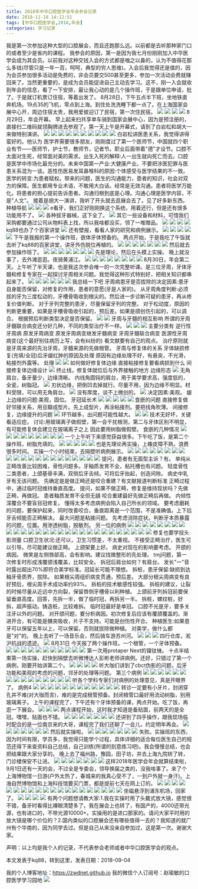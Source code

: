 ```yaml
---
title: 2018年中华口腔医学会年会参会记录
date: 2018-11-18 14:12:51
tags: [中华口腔医学会,2018,年会]
categories: 学习记录
---
```

我是第一次参加这种大型的口腔展会，而且还跑那么远。以前都是去听那种家门口的或者至少是省内的课程。
我参会的原因，第一是因为我七月份刚刚加入中华医学会成为其会员。以前我对这种交钱入会的方式都是嗤之以鼻的，认为不值得花那么多钱(尽管只是一年一百，呵呵，典型的穷人思维)。入会后我觉得还是值的，因为会员参加很多活动是免费的，非会员要交500甚至更多，参加一次活动会费就赚回来了。当然更重要的，是成为会员能促进自己主动去学习。这不，刚一入会就收到年会的信息，看了一下安排，最让我心动的是几个操作班，于是跟单位申请，批了。于是就订机票订住宿，等着出发了。
8月28日，下午五点半下班，坐地铁直奔机场。19点35的飞机，零点到上海。到住处洗洗睡下都一点了。在上海国家会展中心开，周边住宿太贵，我用爱彼迎订了民宿，第一次住民宿。
![](https://zymblog-1258069789.cos.ap-chengdu.myqcloud.com/blog0025-zhyxhnhju2018/01.jpg)
![](https://zymblog-1258069789.cos.ap-chengdu.myqcloud.com/blog0025-zhyxhnhju2018/02.jpg)
![](https://zymblog-1258069789.cos.ap-chengdu.myqcloud.com/blog0025-zhyxhnhju2018/03.jpg)
![](https://zymblog-1258069789.cos.ap-chengdu.myqcloud.com/blog0025-zhyxhnhju2018/04.jpg)
8月29日，年会开幕。
早上起来扫共享单车骑到国家会展中心，因为是预注册的，直接扫二维码就领胸牌进去参观了。第一天上午是开幕式，请到了白岩松和胡大一来做特别演讲。
![](https://zymblog-1258069789.cos.ap-chengdu.myqcloud.com/blog0025-zhyxhnhju2018/05.jpg)
![](https://zymblog-1258069789.cos.ap-chengdu.myqcloud.com/blog0025-zhyxhnhju2018/06.jpg)
![](https://zymblog-1258069789.cos.ap-chengdu.myqcloud.com/blog0025-zhyxhnhju2018/07.jpg)
![](https://zymblog-1258069789.cos.ap-chengdu.myqcloud.com/blog0025-zhyxhnhju2018/08.jpg)
![](https://zymblog-1258069789.cos.ap-chengdu.myqcloud.com/blog0025-zhyxhnhju2018/09.jpg)
![](https://zymblog-1258069789.cos.ap-chengdu.myqcloud.com/blog0025-zhyxhnhju2018/10.jpg)
![](https://zymblog-1258069789.cos.ap-chengdu.myqcloud.com/blog0025-zhyxhnhju2018/11.jpg)
![](https://zymblog-1258069789.cos.ap-chengdu.myqcloud.com/blog0025-zhyxhnhju2018/12.jpg)
![](https://zymblog-1258069789.cos.ap-chengdu.myqcloud.com/blog0025-zhyxhnhju2018/13.jpg)
![](https://zymblog-1258069789.cos.ap-chengdu.myqcloud.com/blog0025-zhyxhnhju2018/14.jpg)
白岩松讲医患关系，我觉得讲得蛮好的。他认为
医学界需要很多朋友，刚刚度过了第一个医师节，中国就四个职业有节——医师节，护士节，教师节，记者节。职业后面带着"德"才设节。口腔不太面对生死，经常面对美的需求。出生入死的解释:人一出生就向死亡而去。口腔是医学中市场化最充分的。未来中国第一产业:大健康产业。不要把涉医犯罪与医患关系混为一谈。恶性伤医易发耳鼻喉科的原因:个体感受与医学结果的不一致。医学的转变:为患者赋权。带来的问题，医生的沟通能力，患者的知识，社会对双方的保障。医生都用专业术语，不敢用大白话。经常是无效沟通。患者将医学万能化。将患者的担心提前告诉患者。沟通归根到底是心理。沟通心理是医学内容，不是"人文"。
接着是胡大一演讲，我听了开头就去逛展会去了。见了好多新东西。
种植导航
![](https://zymblog-1258069789.cos.ap-chengdu.myqcloud.com/blog0025-zhyxhnhju2018/15.jpg)
![](https://zymblog-1258069789.cos.ap-chengdu.myqcloud.com/blog0025-zhyxhnhju2018/16.jpg)
![](https://zymblog-1258069789.cos.ap-chengdu.myqcloud.com/blog0025-zhyxhnhju2018/17.jpg)
e看牙，我们正好刚刚换这个系统，用着还行，但是还有很多功能用不了。
![](https://zymblog-1258069789.cos.ap-chengdu.myqcloud.com/blog0025-zhyxhnhju2018/18.jpg)
各种拔牙器械，这下全了。
![](https://zymblog-1258069789.cos.ap-chengdu.myqcloud.com/blog0025-zhyxhnhju2018/19.jpg)
其它一些设备和材料，可惜我们采购都要通过公司从物料表上找，所以我啥都没买，领了一堆赠品。
![](https://zymblog-1258069789.cos.ap-chengdu.myqcloud.com/blog0025-zhyxhnhju2018/20.jpg)
![](https://zymblog-1258069789.cos.ap-chengdu.myqcloud.com/blog0025-zhyxhnhju2018/21.jpg)
![](https://zymblog-1258069789.cos.ap-chengdu.myqcloud.com/blog0025-zhyxhnhju2018/22.jpg)
![](https://zymblog-1258069789.cos.ap-chengdu.myqcloud.com/blog0025-zhyxhnhju2018/23.jpg)
kq88也办了个百家讲堂
![](https://zymblog-1258069789.cos.ap-chengdu.myqcloud.com/blog0025-zhyxhnhju2018/24.jpg)
还有壁报，看看人家的研究和病例展示。
![](https://zymblog-1258069789.cos.ap-chengdu.myqcloud.com/blog0025-zhyxhnhju2018/25.jpg)
![](https://zymblog-1258069789.cos.ap-chengdu.myqcloud.com/blog0025-zhyxhnhju2018/26.jpg)
![](https://zymblog-1258069789.cos.ap-chengdu.myqcloud.com/blog0025-zhyxhnhju2018/27.jpg)
![](https://zymblog-1258069789.cos.ap-chengdu.myqcloud.com/blog0025-zhyxhnhju2018/28.jpg)
![](https://zymblog-1258069789.cos.ap-chengdu.myqcloud.com/blog0025-zhyxhnhju2018/29.jpg)
下午是我报的第一个操作班，嵌体牙体预备的。
两点开始，于是我吃了午饭就去听了kq88的百家讲堂，讲牙外伤脱位再植的。
![](https://zymblog-1258069789.cos.ap-chengdu.myqcloud.com/blog0025-zhyxhnhju2018/30.jpg)
![](https://zymblog-1258069789.cos.ap-chengdu.myqcloud.com/blog0025-zhyxhnhju2018/31.jpg)
![](https://zymblog-1258069789.cos.ap-chengdu.myqcloud.com/blog0025-zhyxhnhju2018/32.jpg)
![](https://zymblog-1258069789.cos.ap-chengdu.myqcloud.com/blog0025-zhyxhnhju2018/33.jpg)
![](https://zymblog-1258069789.cos.ap-chengdu.myqcloud.com/blog0025-zhyxhnhju2018/34.jpg)
![](https://zymblog-1258069789.cos.ap-chengdu.myqcloud.com/blog0025-zhyxhnhju2018/35.jpg)
![](https://zymblog-1258069789.cos.ap-chengdu.myqcloud.com/blog0025-zhyxhnhju2018/36.jpg)
然后就去参加操作班了。
![](https://zymblog-1258069789.cos.ap-chengdu.myqcloud.com/blog0025-zhyxhnhju2018/37.jpg)
![](https://zymblog-1258069789.cos.ap-chengdu.myqcloud.com/blog0025-zhyxhnhju2018/38.jpg)
![](https://zymblog-1258069789.cos.ap-chengdu.myqcloud.com/blog0025-zhyxhnhju2018/39.jpg)
![](https://zymblog-1258069789.cos.ap-chengdu.myqcloud.com/blog0025-zhyxhnhju2018/40.jpg)
![](https://zymblog-1258069789.cos.ap-chengdu.myqcloud.com/blog0025-zhyxhnhju2018/41.jpg)
![](https://zymblog-1258069789.cos.ap-chengdu.myqcloud.com/blog0025-zhyxhnhju2018/42.jpg)
![](https://zymblog-1258069789.cos.ap-chengdu.myqcloud.com/blog0025-zhyxhnhju2018/43.jpg)
先是理论，然后在头模上实操。
晚上就没事了，去外滩逛逛。夜骑黄浦江。
![](https://zymblog-1258069789.cos.ap-chengdu.myqcloud.com/blog0025-zhyxhnhju2018/44.jpg)
![](https://zymblog-1258069789.cos.ap-chengdu.myqcloud.com/blog0025-zhyxhnhju2018/45.jpg)
![](https://zymblog-1258069789.cos.ap-chengdu.myqcloud.com/blog0025-zhyxhnhju2018/46.jpg)
![](https://zymblog-1258069789.cos.ap-chengdu.myqcloud.com/blog0025-zhyxhnhju2018/47.jpg)
![](https://zymblog-1258069789.cos.ap-chengdu.myqcloud.com/blog0025-zhyxhnhju2018/48.jpg)
![](https://zymblog-1258069789.cos.ap-chengdu.myqcloud.com/blog0025-zhyxhnhju2018/49.jpg)
![](https://zymblog-1258069789.cos.ap-chengdu.myqcloud.com/blog0025-zhyxhnhju2018/50.jpg)
![](https://zymblog-1258069789.cos.ap-chengdu.myqcloud.com/blog0025-zhyxhnhju2018/51.jpg)
8月30日，年会第二天。上午听了半天课，也是我这次参会唯一的一次完整听课。是三位牙周，牙体牙髓和修复专家在一起探讨牙周相关问题。我觉得这种形式特别好，把相关知识都串起来了。
![](https://zymblog-1258069789.cos.ap-chengdu.myqcloud.com/blog0025-zhyxhnhju2018/52.jpg)
![](https://zymblog-1258069789.cos.ap-chengdu.myqcloud.com/blog0025-zhyxhnhju2018/53.jpg)
![](https://zymblog-1258069789.cos.ap-chengdu.myqcloud.com/blog0025-zhyxhnhju2018/54.jpg)
![](https://zymblog-1258069789.cos.ap-chengdu.myqcloud.com/blog0025-zhyxhnhju2018/55.jpg)
![](https://zymblog-1258069789.cos.ap-chengdu.myqcloud.com/blog0025-zhyxhnhju2018/56.jpg)
![](https://zymblog-1258069789.cos.ap-chengdu.myqcloud.com/blog0025-zhyxhnhju2018/57.jpg)
我总结一下吧
牙周病患牙是否拔除的决定因素:患牙自身能否保留，对修复的作用，患者的意愿(牙是人家的)。
从牙周角度判断:必须拔的牙为三度松动的，牙槽骨吸收到根尖的。然后进一步诊断可疑的患牙，再从修复价值判断。
对于牙列完整的患牙，尽量保留牙列的完整。
对于松动度，原因的判断更重要，如果是牙槽骨吸收引起的，预后差。如果是颌创伤引起的，可以调合。
根据预后判断类型决定是否保留。
![](https://zymblog-1258069789.cos.ap-chengdu.myqcloud.com/blog0025-zhyxhnhju2018/58.jpg)
![](https://zymblog-1258069789.cos.ap-chengdu.myqcloud.com/blog0025-zhyxhnhju2018/59.jpg)
牙周与牙髓的相互影响
所谓的牙周牙髓联合病变还分好几种，不同的类型治疗不一样。
![](https://zymblog-1258069789.cos.ap-chengdu.myqcloud.com/blog0025-zhyxhnhju2018/60.jpg)
![](https://zymblog-1258069789.cos.ap-chengdu.myqcloud.com/blog0025-zhyxhnhju2018/61.jpg)
![](https://zymblog-1258069789.cos.ap-chengdu.myqcloud.com/blog0025-zhyxhnhju2018/62.jpg)
主要分类有
逆行性牙周病
原发牙周病变
原发牙周病变继发牙髓病变
牙周牙髓联合病变
医源性牙周病变(这个最好别往病历上写，会有纠纷的)
看文献要有自己的观点。
治疗原则就是牙周来源的先治牙周，牙髓来源的先做根管。
牙周与修复体的关系
牙体缺损修复(充填/全冠)后牙龈红肿的原因及处理
原因有边缘处理不好，有悬突，不光滑，粘接剂外露等。
处理
![](https://zymblog-1258069789.cos.ap-chengdu.myqcloud.com/blog0025-zhyxhnhju2018/63.jpg)
![](https://zymblog-1258069789.cos.ap-chengdu.myqcloud.com/blog0025-zhyxhnhju2018/64.jpg)
如何做好修复体边缘
直接粘接修复要看病损到什么
间接修复体边缘设计
![](https://zymblog-1258069789.cos.ap-chengdu.myqcloud.com/blog0025-zhyxhnhju2018/65.jpg)
终止线，修复体就位后与外界接触的地方
边缘形态
![](https://zymblog-1258069789.cos.ap-chengdu.myqcloud.com/blog0025-zhyxhnhju2018/66.jpg)
无角肩台，备牙量少，边缘清晰。
内线角圆钝的肩台，用于美学要求高，强度低的，全瓷，树脂冠。
![](https://zymblog-1258069789.cos.ap-chengdu.myqcloud.com/blog0025-zhyxhnhju2018/67.jpg)
刃状边缘，把倒凹去掉就行。尽量不用，因为边缘不明显。材料受限，可以用无角肩台。
![](https://zymblog-1258069789.cos.ap-chengdu.myqcloud.com/blog0025-zhyxhnhju2018/68.jpg)
没有厚度，谈不上微创的。
![](https://zymblog-1258069789.cos.ap-chengdu.myqcloud.com/blog0025-zhyxhnhju2018/69.jpg)
决定因素:美观。
龈上边缘的问题:美观，固位。
牙冠延长术
![](https://zymblog-1258069789.cos.ap-chengdu.myqcloud.com/blog0025-zhyxhnhju2018/70.jpg)
![](https://zymblog-1258069789.cos.ap-chengdu.myqcloud.com/blog0025-zhyxhnhju2018/71.jpg)
![](https://zymblog-1258069789.cos.ap-chengdu.myqcloud.com/blog0025-zhyxhnhju2018/72.jpg)
![](https://zymblog-1258069789.cos.ap-chengdu.myqcloud.com/blog0025-zhyxhnhju2018/73.jpg)
![](https://zymblog-1258069789.cos.ap-chengdu.myqcloud.com/blog0025-zhyxhnhju2018/74.jpg)
食嵌的问题
直接修复做好邻接关系，用豆瓣成型片。先上成型片，再涂粘接剂。要把线角吹薄。
间接修复，边缘提升的问题
![](https://zymblog-1258069789.cos.ap-chengdu.myqcloud.com/blog0025-zhyxhnhju2018/75.jpg)
环节越多，出问题可能性越大。
![](https://zymblog-1258069789.cos.ap-chengdu.myqcloud.com/blog0025-zhyxhnhju2018/76.jpg)
![](https://zymblog-1258069789.cos.ap-chengdu.myqcloud.com/blog0025-zhyxhnhju2018/77.jpg)
技术无好坏，关键看适应症。
讨论:用玻璃离子做假壁，第一会干扰根测，第二与牙体区别不明显，有可能修复体会建立在玻璃离子之上 因此要用树脂做假壁。
食嵌的几种情况
![](https://zymblog-1258069789.cos.ap-chengdu.myqcloud.com/blog0025-zhyxhnhju2018/78.jpg)
![](https://zymblog-1258069789.cos.ap-chengdu.myqcloud.com/blog0025-zhyxhnhju2018/79.jpg)
![](https://zymblog-1258069789.cos.ap-chengdu.myqcloud.com/blog0025-zhyxhnhju2018/80.jpg)
![](https://zymblog-1258069789.cos.ap-chengdu.myqcloud.com/blog0025-zhyxhnhju2018/81.jpg)
![](https://zymblog-1258069789.cos.ap-chengdu.myqcloud.com/blog0025-zhyxhnhju2018/82.jpg)
![](https://zymblog-1258069789.cos.ap-chengdu.myqcloud.com/blog0025-zhyxhnhju2018/83.jpg)
![](https://zymblog-1258069789.cos.ap-chengdu.myqcloud.com/blog0025-zhyxhnhju2018/84.jpg)
![](https://zymblog-1258069789.cos.ap-chengdu.myqcloud.com/blog0025-zhyxhnhju2018/85.jpg)
![](https://zymblog-1258069789.cos.ap-chengdu.myqcloud.com/blog0025-zhyxhnhju2018/86.jpg)
一个上午听下来感觉获益很多。下午吃了饭，是第二个操作班，树脂充填的。
![](https://zymblog-1258069789.cos.ap-chengdu.myqcloud.com/blog0025-zhyxhnhju2018/87.jpg)
![](https://zymblog-1258069789.cos.ap-chengdu.myqcloud.com/blog0025-zhyxhnhju2018/88.jpg)
![](https://zymblog-1258069789.cos.ap-chengdu.myqcloud.com/blog0025-zhyxhnhju2018/89.jpg)
![](https://zymblog-1258069789.cos.ap-chengdu.myqcloud.com/blog0025-zhyxhnhju2018/90.jpg)
![](https://zymblog-1258069789.cos.ap-chengdu.myqcloud.com/blog0025-zhyxhnhju2018/91.jpg)
也是先理论再实操，上橡皮障不熟，浪费很多时间。
实操一个小时结束，去隔壁听病例展示。
![](https://zymblog-1258069789.cos.ap-chengdu.myqcloud.com/blog0025-zhyxhnhju2018/92.jpg)
![](https://zymblog-1258069789.cos.ap-chengdu.myqcloud.com/blog0025-zhyxhnhju2018/93.jpg)
![](https://zymblog-1258069789.cos.ap-chengdu.myqcloud.com/blog0025-zhyxhnhju2018/94.jpg)
![](https://zymblog-1258069789.cos.ap-chengdu.myqcloud.com/blog0025-zhyxhnhju2018/95.jpg)
![](https://zymblog-1258069789.cos.ap-chengdu.myqcloud.com/blog0025-zhyxhnhju2018/96.jpg)
![](https://zymblog-1258069789.cos.ap-chengdu.myqcloud.com/blog0025-zhyxhnhju2018/97.jpg)
![](https://zymblog-1258069789.cos.ap-chengdu.myqcloud.com/blog0025-zhyxhnhju2018/98.jpg)
![](https://zymblog-1258069789.cos.ap-chengdu.myqcloud.com/blog0025-zhyxhnhju2018/99.jpg)
![](https://zymblog-1258069789.cos.ap-chengdu.myqcloud.com/blog0025-zhyxhnhju2018/100.jpg)
![](https://zymblog-1258069789.cos.ap-chengdu.myqcloud.com/blog0025-zhyxhnhju2018/101.jpg)
![](https://zymblog-1258069789.cos.ap-chengdu.myqcloud.com/blog0025-zhyxhnhju2018/102.jpg)
![](https://zymblog-1258069789.cos.ap-chengdu.myqcloud.com/blog0025-zhyxhnhju2018/103.jpg)
![](https://zymblog-1258069789.cos.ap-chengdu.myqcloud.com/blog0025-zhyxhnhju2018/104.jpg)
![](https://zymblog-1258069789.cos.ap-chengdu.myqcloud.com/blog0025-zhyxhnhju2018/105.jpg)
![](https://zymblog-1258069789.cos.ap-chengdu.myqcloud.com/blog0025-zhyxhnhju2018/106.jpg)
![](https://zymblog-1258069789.cos.ap-chengdu.myqcloud.com/blog0025-zhyxhnhju2018/107.jpg)
![](https://zymblog-1258069789.cos.ap-chengdu.myqcloud.com/blog0025-zhyxhnhju2018/108.jpg)
![](https://zymblog-1258069789.cos.ap-chengdu.myqcloud.com/blog0025-zhyxhnhju2018/109.jpg)
![](https://zymblog-1258069789.cos.ap-chengdu.myqcloud.com/blog0025-zhyxhnhju2018/110.jpg)
![](https://zymblog-1258069789.cos.ap-chengdu.myqcloud.com/blog0025-zhyxhnhju2018/111.jpg)
![](https://zymblog-1258069789.cos.ap-chengdu.myqcloud.com/blog0025-zhyxhnhju2018/112.jpg)
提问，患者有无面型主诉？有。
单纯从正畸改善比较困难，骨性问题多。牙釉质发育不全，粘托槽也有问题。
轻度骨性二类患者，上颌基骨丰满，双侧后牙舌倾。可将后牙抬起，创造间隙。
病史中乳牙有无该问题。
先确定是是做正畸还是咬合重建？有文献报道判断标准
正畸过程中，通过临时冠维持垂直高度。
提问，如果不做正畸，修复是维持现状吗？先做正畸，再做冠。
患者釉质发育不全但无龋
咬合重建最好先做正畸后再做。
内倾性深覆合不要盲目冠修复。
懂得太多考虑病例会陷入自己所长的领域。
要考虑磨耗的问题，要保护起来，同时改善咬合。垂直距离是一个范围，不是准确值。上下后牙舌倾能否正畸解决。
最大问题是粘接问题。
先考虑消除症状。判断牙本质暴露的问题，位置。用渗透树脂，脱敏剂。
另一位的病例
![](https://zymblog-1258069789.cos.ap-chengdu.myqcloud.com/blog0025-zhyxhnhju2018/113.jpg)
![](https://zymblog-1258069789.cos.ap-chengdu.myqcloud.com/blog0025-zhyxhnhju2018/114.jpg)
![](https://zymblog-1258069789.cos.ap-chengdu.myqcloud.com/blog0025-zhyxhnhju2018/115.jpg)
![](https://zymblog-1258069789.cos.ap-chengdu.myqcloud.com/blog0025-zhyxhnhju2018/116.jpg)
![](https://zymblog-1258069789.cos.ap-chengdu.myqcloud.com/blog0025-zhyxhnhju2018/117.jpg)
![](https://zymblog-1258069789.cos.ap-chengdu.myqcloud.com/blog0025-zhyxhnhju2018/118.jpg)
![](https://zymblog-1258069789.cos.ap-chengdu.myqcloud.com/blog0025-zhyxhnhju2018/119.jpg)
![](https://zymblog-1258069789.cos.ap-chengdu.myqcloud.com/blog0025-zhyxhnhju2018/120.jpg)
![](https://zymblog-1258069789.cos.ap-chengdu.myqcloud.com/blog0025-zhyxhnhju2018/121.jpg)
![](https://zymblog-1258069789.cos.ap-chengdu.myqcloud.com/blog0025-zhyxhnhju2018/122.jpg)
![](https://zymblog-1258069789.cos.ap-chengdu.myqcloud.com/blog0025-zhyxhnhju2018/123.jpg)
![](https://zymblog-1258069789.cos.ap-chengdu.myqcloud.com/blog0025-zhyxhnhju2018/124.jpg)
![](https://zymblog-1258069789.cos.ap-chengdu.myqcloud.com/blog0025-zhyxhnhju2018/125.jpg)
![](https://zymblog-1258069789.cos.ap-chengdu.myqcloud.com/blog0025-zhyxhnhju2018/126.jpg)
![](https://zymblog-1258069789.cos.ap-chengdu.myqcloud.com/blog0025-zhyxhnhju2018/127.jpg)
![](https://zymblog-1258069789.cos.ap-chengdu.myqcloud.com/blog0025-zhyxhnhju2018/128.jpg)
![](https://zymblog-1258069789.cos.ap-chengdu.myqcloud.com/blog0025-zhyxhnhju2018/129.jpg)
![](https://zymblog-1258069789.cos.ap-chengdu.myqcloud.com/blog0025-zhyxhnhju2018/130.jpg)
![](https://zymblog-1258069789.cos.ap-chengdu.myqcloud.com/blog0025-zhyxhnhju2018/131.jpg)
![](https://zymblog-1258069789.cos.ap-chengdu.myqcloud.com/blog0025-zhyxhnhju2018/132.jpg)
![](https://zymblog-1258069789.cos.ap-chengdu.myqcloud.com/blog0025-zhyxhnhju2018/133.jpg)
![](https://zymblog-1258069789.cos.ap-chengdu.myqcloud.com/blog0025-zhyxhnhju2018/134.jpg)
![](https://zymblog-1258069789.cos.ap-chengdu.myqcloud.com/blog0025-zhyxhnhju2018/135.jpg)
![](https://zymblog-1258069789.cos.ap-chengdu.myqcloud.com/blog0025-zhyxhnhju2018/136.jpg)
![](https://zymblog-1258069789.cos.ap-chengdu.myqcloud.com/blog0025-zhyxhnhju2018/137.jpg)
![](https://zymblog-1258069789.cos.ap-chengdu.myqcloud.com/blog0025-zhyxhnhju2018/138.jpg)
![](https://zymblog-1258069789.cos.ap-chengdu.myqcloud.com/blog0025-zhyxhnhju2018/139.jpg)
![](https://zymblog-1258069789.cos.ap-chengdu.myqcloud.com/blog0025-zhyxhnhju2018/140.jpg)
修复也要学投头影测量
口腔卫生状况:还可以，卫生习惯差，不太重视。
不接受正畸治疗，医生可以引导。尽可能建议做正畸。
上颌架要上好。
病史对现在的影响要考虑。
开颌的病因。
微笑是左侧唇部高，会有影响。建议找微整形的先处理。
tmj问题，第一次修复时形成浅覆颌浅覆盖，比较安全。
拆冠后肩台如何？有肩台。
发长"一"音时露出超出70%即符合美学标准。冠延长可能不理想。
拆桩，患牙保留:缺损到达釉牙骨质界，拔除。
如果根尖周组织病变贯通，预后差。
大部分根尖周病变有良好预后，根尖周手术成功率约93%。
拆桩的技术敏感性较强。
拆桩的建议，让裂的时候尽量从近远中方向裂，保留唇侧牙槽骨以利种植。
上颌前牙列拆冠前要保留垂直高度。回答，先拆一半，做了临时冠，再拆另一半。
拆桩，螺纹桩，好拆，超声振动。铸造桩，比较难拆。
临时冠最好是单冠。
口腔不光是牙，要多关注牙以外的问题。
对开颌问题，要分析病因。初次修复后应该有覆颌覆盖的。渐进开合，有可能是髁突吸收，片子不支持。可能是创伤性开合。
种植医生:如果患牙可以保留五年以上，可以保留。否则就拔除做种植。
对美学，做什么都是"对"的。
晚上去听了一场音乐会，然后骑车游苏州河。
![](https://zymblog-1258069789.cos.ap-chengdu.myqcloud.com/blog0025-zhyxhnhju2018/141.jpg)
![](https://zymblog-1258069789.cos.ap-chengdu.myqcloud.com/blog0025-zhyxhnhju2018/142.jpg)
![](https://zymblog-1258069789.cos.ap-chengdu.myqcloud.com/blog0025-zhyxhnhju2018/143.jpg)
四行仓库，淞沪抗战的遗迹。
![](https://zymblog-1258069789.cos.ap-chengdu.myqcloud.com/blog0025-zhyxhnhju2018/144.jpg)
8月31日
今天报了两个操作班，一个根管，一个牙体预备。
![](https://zymblog-1258069789.cos.ap-chengdu.myqcloud.com/blog0025-zhyxhnhju2018/145.jpg)
![](https://zymblog-1258069789.cos.ap-chengdu.myqcloud.com/blog0025-zhyxhnhju2018/146.jpg)
![](https://zymblog-1258069789.cos.ap-chengdu.myqcloud.com/blog0025-zhyxhnhju2018/147.jpg)
![](https://zymblog-1258069789.cos.ap-chengdu.myqcloud.com/blog0025-zhyxhnhju2018/148.jpg)
![](https://zymblog-1258069789.cos.ap-chengdu.myqcloud.com/blog0025-zhyxhnhju2018/149.jpg)
![](https://zymblog-1258069789.cos.ap-chengdu.myqcloud.com/blog0025-zhyxhnhju2018/150.jpg)
![](https://zymblog-1258069789.cos.ap-chengdu.myqcloud.com/blog0025-zhyxhnhju2018/151.jpg)
![](https://zymblog-1258069789.cos.ap-chengdu.myqcloud.com/blog0025-zhyxhnhju2018/152.jpg)
![](https://zymblog-1258069789.cos.ap-chengdu.myqcloud.com/blog0025-zhyxhnhju2018/153.jpg)
![](https://zymblog-1258069789.cos.ap-chengdu.myqcloud.com/blog0025-zhyxhnhju2018/154.jpg)
![](https://zymblog-1258069789.cos.ap-chengdu.myqcloud.com/blog0025-zhyxhnhju2018/155.jpg)
第一次用protaper Next的镍钛锉。
十点半结束第一场实操，赶快到隔壁去听微博达人彭彬老师讲病例。还好，只错过了第一个病例，刚要开始讲第二个。
![](https://zymblog-1258069789.cos.ap-chengdu.myqcloud.com/blog0025-zhyxhnhju2018/156.jpg)
![](https://zymblog-1258069789.cos.ap-chengdu.myqcloud.com/blog0025-zhyxhnhju2018/157.jpg)
![](https://zymblog-1258069789.cos.ap-chengdu.myqcloud.com/blog0025-zhyxhnhju2018/158.jpg)
![](https://zymblog-1258069789.cos.ap-chengdu.myqcloud.com/blog0025-zhyxhnhju2018/159.jpg)
听大咖们讲到了cbct伪影的问题，后牙功能和美观的考虑的问题，邻牙的处理等问题。
第三个病例
![](https://zymblog-1258069789.cos.ap-chengdu.myqcloud.com/blog0025-zhyxhnhju2018/160.jpg)
![](https://zymblog-1258069789.cos.ap-chengdu.myqcloud.com/blog0025-zhyxhnhju2018/161.jpg)
![](https://zymblog-1258069789.cos.ap-chengdu.myqcloud.com/blog0025-zhyxhnhju2018/162.jpg)
![](https://zymblog-1258069789.cos.ap-chengdu.myqcloud.com/blog0025-zhyxhnhju2018/163.jpg)
![](https://zymblog-1258069789.cos.ap-chengdu.myqcloud.com/blog0025-zhyxhnhju2018/164.jpg)
![](https://zymblog-1258069789.cos.ap-chengdu.myqcloud.com/blog0025-zhyxhnhju2018/165.jpg)
![](https://zymblog-1258069789.cos.ap-chengdu.myqcloud.com/blog0025-zhyxhnhju2018/166.jpg)
![](https://zymblog-1258069789.cos.ap-chengdu.myqcloud.com/blog0025-zhyxhnhju2018/167.jpg)
![](https://zymblog-1258069789.cos.ap-chengdu.myqcloud.com/blog0025-zhyxhnhju2018/168.jpg)
![](https://zymblog-1258069789.cos.ap-chengdu.myqcloud.com/blog0025-zhyxhnhju2018/169.jpg)
![](https://zymblog-1258069789.cos.ap-chengdu.myqcloud.com/blog0025-zhyxhnhju2018/170.jpg)
![](https://zymblog-1258069789.cos.ap-chengdu.myqcloud.com/blog0025-zhyxhnhju2018/171.jpg)
![](https://zymblog-1258069789.cos.ap-chengdu.myqcloud.com/blog0025-zhyxhnhju2018/172.jpg)
![](https://zymblog-1258069789.cos.ap-chengdu.myqcloud.com/blog0025-zhyxhnhju2018/173.jpg)
![](https://zymblog-1258069789.cos.ap-chengdu.myqcloud.com/blog0025-zhyxhnhju2018/174.jpg)
听各个学科专家们对病例的处理意见，真是开眼界了。
病例4
![](https://zymblog-1258069789.cos.ap-chengdu.myqcloud.com/blog0025-zhyxhnhju2018/175.jpg)
![](https://zymblog-1258069789.cos.ap-chengdu.myqcloud.com/blog0025-zhyxhnhju2018/176.jpg)
![](https://zymblog-1258069789.cos.ap-chengdu.myqcloud.com/blog0025-zhyxhnhju2018/177.jpg)
![](https://zymblog-1258069789.cos.ap-chengdu.myqcloud.com/blog0025-zhyxhnhju2018/178.jpg)
![](https://zymblog-1258069789.cos.ap-chengdu.myqcloud.com/blog0025-zhyxhnhju2018/179.jpg)
![](https://zymblog-1258069789.cos.ap-chengdu.myqcloud.com/blog0025-zhyxhnhju2018/180.jpg)
![](https://zymblog-1258069789.cos.ap-chengdu.myqcloud.com/blog0025-zhyxhnhju2018/181.jpg)
![](https://zymblog-1258069789.cos.ap-chengdu.myqcloud.com/blog0025-zhyxhnhju2018/182.jpg)
![](https://zymblog-1258069789.cos.ap-chengdu.myqcloud.com/blog0025-zhyxhnhju2018/183.jpg)
![](https://zymblog-1258069789.cos.ap-chengdu.myqcloud.com/blog0025-zhyxhnhju2018/184.jpg)
![](https://zymblog-1258069789.cos.ap-chengdu.myqcloud.com/blog0025-zhyxhnhju2018/185.jpg)
![](https://zymblog-1258069789.cos.ap-chengdu.myqcloud.com/blog0025-zhyxhnhju2018/186.jpg)
转诊一定要有小牙片，封闭穿孔并不难(对大咖而言)，难的是完成根管预备。封闭根管口最好用流动树脂，别用玻璃离子。
上午的课程完了，下午还有个牙体预备的课，两点开始。吃了饭，再逛一下展会。
![](https://zymblog-1258069789.cos.ap-chengdu.myqcloud.com/blog0025-zhyxhnhju2018/187.jpg)
![](https://zymblog-1258069789.cos.ap-chengdu.myqcloud.com/blog0025-zhyxhnhju2018/188.jpg)
![](https://zymblog-1258069789.cos.ap-chengdu.myqcloud.com/blog0025-zhyxhnhju2018/189.jpg)
两点课程开始，这时我才知道是备贴面，前两天的是全冠。嘿嘿，贴面也不错。
![](https://zymblog-1258069789.cos.ap-chengdu.myqcloud.com/blog0025-zhyxhnhju2018/190.jpg)
![](https://zymblog-1258069789.cos.ap-chengdu.myqcloud.com/blog0025-zhyxhnhju2018/191.jpg)
![](https://zymblog-1258069789.cos.ap-chengdu.myqcloud.com/blog0025-zhyxhnhju2018/192.jpg)
![](https://zymblog-1258069789.cos.ap-chengdu.myqcloud.com/blog0025-zhyxhnhju2018/193.jpg)
![](https://zymblog-1258069789.cos.ap-chengdu.myqcloud.com/blog0025-zhyxhnhju2018/194.jpg)
![](https://zymblog-1258069789.cos.ap-chengdu.myqcloud.com/blog0025-zhyxhnhju2018/195.jpg)
![](https://zymblog-1258069789.cos.ap-chengdu.myqcloud.com/blog0025-zhyxhnhju2018/196.jpg)
还讲到了四手操作，跟我现场临时配合的是一位南京来的大哥，课程完了我们还聊了一会儿，约定明年再会。
![](https://zymblog-1258069789.cos.ap-chengdu.myqcloud.com/blog0025-zhyxhnhju2018/197.jpg)
![](https://zymblog-1258069789.cos.ap-chengdu.myqcloud.com/blog0025-zhyxhnhju2018/198.jpg)
![](https://zymblog-1258069789.cos.ap-chengdu.myqcloud.com/blog0025-zhyxhnhju2018/199.jpg)
![](https://zymblog-1258069789.cos.ap-chengdu.myqcloud.com/blog0025-zhyxhnhju2018/200.jpg)
![](https://zymblog-1258069789.cos.ap-chengdu.myqcloud.com/blog0025-zhyxhnhju2018/201.jpg)
![](https://zymblog-1258069789.cos.ap-chengdu.myqcloud.com/blog0025-zhyxhnhju2018/202.jpg)
![](https://zymblog-1258069789.cos.ap-chengdu.myqcloud.com/blog0025-zhyxhnhju2018/203.jpg)
然后就实操啦。
![](https://zymblog-1258069789.cos.ap-chengdu.myqcloud.com/blog0025-zhyxhnhju2018/204.jpg)
![](https://zymblog-1258069789.cos.ap-chengdu.myqcloud.com/blog0025-zhyxhnhju2018/205.jpg)
![](https://zymblog-1258069789.cos.ap-chengdu.myqcloud.com/blog0025-zhyxhnhju2018/206.jpg)
![](https://zymblog-1258069789.cos.ap-chengdu.myqcloud.com/blog0025-zhyxhnhju2018/207.jpg)
![](https://zymblog-1258069789.cos.ap-chengdu.myqcloud.com/blog0025-zhyxhnhju2018/208.jpg)
![](https://zymblog-1258069789.cos.ap-chengdu.myqcloud.com/blog0025-zhyxhnhju2018/209.jpg)
![](https://zymblog-1258069789.cos.ap-chengdu.myqcloud.com/blog0025-zhyxhnhju2018/210.jpg)
失败。实操班的东西，因为时间有限，学员多，我觉得只能学个过程，具体详细的适合每位医生自己的规范还得下来查资料自己总结，自己训练(所谓的刻意练习吧)。我会慢慢总结，也会把结果跟大家分享的。
晚上去了福州路，豫园，田子坊，并去上海九院转了转，门诊楼保安不让进。
![](https://zymblog-1258069789.cos.ap-chengdu.myqcloud.com/blog0025-zhyxhnhju2018/211.jpg)
![](https://zymblog-1258069789.cos.ap-chengdu.myqcloud.com/blog0025-zhyxhnhju2018/212.jpg)
![](https://zymblog-1258069789.cos.ap-chengdu.myqcloud.com/blog0025-zhyxhnhju2018/213.jpg)
![](https://zymblog-1258069789.cos.ap-chengdu.myqcloud.com/blog0025-zhyxhnhju2018/214.jpg)
![](https://zymblog-1258069789.cos.ap-chengdu.myqcloud.com/blog0025-zhyxhnhju2018/215.jpg)
![](https://zymblog-1258069789.cos.ap-chengdu.myqcloud.com/blog0025-zhyxhnhju2018/216.jpg)
![](https://zymblog-1258069789.cos.ap-chengdu.myqcloud.com/blog0025-zhyxhnhju2018/217.jpg)
这样2018年医学会年会就算结束啦，9月1日还有一天的会，不过全是专委会，领导换届之类的，没我啥事了。来了个上海博物馆一日游(户外太热了，春城来的我真心受不了，一到户外就一身汗)。上海自然博物馆和上海科技馆要买门票，都是提前七天在网上订的。
![](https://zymblog-1258069789.cos.ap-chengdu.myqcloud.com/blog0025-zhyxhnhju2018/218.jpg)
![](https://zymblog-1258069789.cos.ap-chengdu.myqcloud.com/blog0025-zhyxhnhju2018/219.jpg)
![](https://zymblog-1258069789.cos.ap-chengdu.myqcloud.com/blog0025-zhyxhnhju2018/220.jpg)
![](https://zymblog-1258069789.cos.ap-chengdu.myqcloud.com/blog0025-zhyxhnhju2018/221.jpg)
![](https://zymblog-1258069789.cos.ap-chengdu.myqcloud.com/blog0025-zhyxhnhju2018/222.jpg)
![](https://zymblog-1258069789.cos.ap-chengdu.myqcloud.com/blog0025-zhyxhnhju2018/223.jpg)
![](https://zymblog-1258069789.cos.ap-chengdu.myqcloud.com/blog0025-zhyxhnhju2018/224.jpg)
![](https://zymblog-1258069789.cos.ap-chengdu.myqcloud.com/blog0025-zhyxhnhju2018/225.jpg)
![](https://zymblog-1258069789.cos.ap-chengdu.myqcloud.com/blog0025-zhyxhnhju2018/226.jpg)
![](https://zymblog-1258069789.cos.ap-chengdu.myqcloud.com/blog0025-zhyxhnhju2018/227.jpg)
![](https://zymblog-1258069789.cos.ap-chengdu.myqcloud.com/blog0025-zhyxhnhju2018/228.jpg)
![](https://zymblog-1258069789.cos.ap-chengdu.myqcloud.com/blog0025-zhyxhnhju2018/229.jpg)
![](https://zymblog-1258069789.cos.ap-chengdu.myqcloud.com/blog0025-zhyxhnhju2018/230.jpg)
![](https://zymblog-1258069789.cos.ap-chengdu.myqcloud.com/blog0025-zhyxhnhju2018/231.jpg)
![](https://zymblog-1258069789.cos.ap-chengdu.myqcloud.com/blog0025-zhyxhnhju2018/232.jpg)
![](https://zymblog-1258069789.cos.ap-chengdu.myqcloud.com/blog0025-zhyxhnhju2018/233.jpg)
![](https://zymblog-1258069789.cos.ap-chengdu.myqcloud.com/blog0025-zhyxhnhju2018/234.jpg)
![](https://zymblog-1258069789.cos.ap-chengdu.myqcloud.com/blog0025-zhyxhnhju2018/235.jpg)
![](https://zymblog-1258069789.cos.ap-chengdu.myqcloud.com/blog0025-zhyxhnhju2018/236.jpg)
![](https://zymblog-1258069789.cos.ap-chengdu.myqcloud.com/blog0025-zhyxhnhju2018/237.jpg)
坐磁悬浮到浦东机场，回家了。
![](https://zymblog-1258069789.cos.ap-chengdu.myqcloud.com/blog0025-zhyxhnhju2018/238.jpg)
![](https://zymblog-1258069789.cos.ap-chengdu.myqcloud.com/blog0025-zhyxhnhju2018/239.jpg)
![](https://zymblog-1258069789.cos.ap-chengdu.myqcloud.com/blog0025-zhyxhnhju2018/240.jpg)
![](https://zymblog-1258069789.cos.ap-chengdu.myqcloud.com/blog0025-zhyxhnhju2018/241.jpg)
有两个问题想请教大家:1.我在实操时用了头戴式放大镜，感觉很不错，备牙时看得比裸眼清楚多了。我在展会上也转了，有国产的，4000还带光源，也有进口的，不带光源10000+。实操用的是进口那家的。请问大家平时用的放大镜是哪个价位的？2.国内类似的口腔展会还有哪些值得一去的？我知道的就广州有个华南的，因为同学去过。但是自己从来没亲自参加过，这是第一次。谢谢大家。

声明：以上均是我个人的记录，不代表参会老师或者中华口腔医学会的观点。

本文发表于kq88，转到这里，发表日期：2018-09-04

我的个人博客地址：https://zwdnet.github.io
我的微信个人订阅号：赵瑜敏的口腔医学学习园地
![](https://zymblog-1258069789.cos.ap-chengdu.myqcloud.com/other/wx.jpg)



